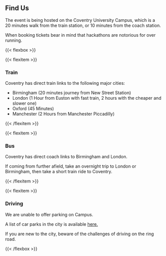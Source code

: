 ## Find Us

The event is being hosted on the Coventry University Campus, which is a 20 minutes
walk from the train station, or 10 minutes from the coach station.

When booking tickets bear in mind that hackathons are notorious for over running.

{{< flexbox >}}

{{< flexitem >}}
### <i class="fas fa-train"></i> Train

Coventry has direct train links to the following major cities:

* Birmingham (20 minutes journey from New Street Station)
* London (1 Hour from Euston with fast train, 2 hours with the cheaper and slower one)
* Oxford (45 Minutes)
* Manchester (2 Hours from Manchester Piccadilly)

{{< /flexitem >}}

{{< flexitem >}}
### <i class="fas fa-bus"></i>  Bus

Coventry has direct coach links to Birmingham and London. 

If coming from further afield, take an overnight trip to London or Birmingham, then take a short train ride to Coventry.

{{< /flexitem >}}

{{< flexitem >}}
### <i class="fas fa-car"></i>  Driving

We are unable to offer parking on Campus.

A list of car parks in the city is available
<a href="https://www.coventry.gov.uk/homepage/1024/parking_search_results?your-area-keyword=&your-area-category=191&your-area-postcode=CV1+5RR&your-area-radius=2">here.</a>

If you are new to the city, beware of the challenges of driving on the ring road.

{{< /flexbox >}}

